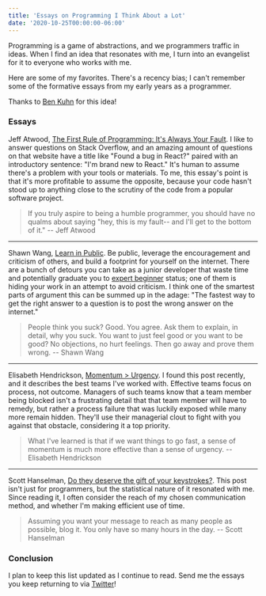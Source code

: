 ```yaml
---
title: 'Essays on Programming I Think About a Lot'
date: '2020-10-25T00:00:00-06:00'
---
```


Programming is a game of abstractions, and we programmers traffic in ideas.
When I find an idea that resonates with me, I turn into an evangelist for it to
everyone who works with me.

Here are some of my favorites. There's a recency bias; I can't remember some of
the formative essays from my early years as a programmer. 

Thanks to [Ben Kuhn](https://www.benkuhn.net/progessays/) for this idea!

### Essays

Jeff Atwood, [The First Rule of Programming: It's Always Your Fault][atwood]. I
like to answer questions on Stack Overflow, and an amazing amount of questions
on that website have a title like "Found a bug in React?" paired with an
introductory sentence: "I'm brand new to React." It's human to assume there's a
problem with your tools or materials. To me, this essay's point is that it's
more profitable to assume the opposite, because your code hasn't stood up to
anything close to the scrutiny of the code from a popular software project.

> If you truly aspire to being a humble programmer, you should have no qualms
about saying "hey, this is my fault-- and I'll get to the bottom of it."
-- Jeff Atwood

---

Shawn Wang, [Learn in Public][lip]. Be public, leverage the encouragement and
criticism of others, and build a footprint for yourself on the internet. There
are a bunch of detours you can take as a junior developer that waste time and
potentially graduate you to [expert beginner][expert-beginner] status; one of
them is hiding your work in an attempt to avoid criticism. I think one of the
smartest parts of argument this can be summed up in the adage: "The fastest way
to get the right answer to a question is to post the wrong answer on the
internet."

> People think you suck? Good. You agree. Ask them to explain, in detail, why
you suck. You want to just feel good or you want to be good? No objections, no
hurt feelings. Then go away and prove them wrong.
-- Shawn Wang

---

Elisabeth Hendrickson, [Momentum >
Urgency](https://testobsessed.com/2020/02/momentum-urgency/). I found this post
recently, and it describes the best teams I've worked with. Effective teams
focus on process, not outcome. Managers of such teams know that a team member
being blocked isn't a frustrating detail that that team member will have to
remedy, but rather a process failure that was luckily exposed while many more
remain hidden. They'll use their managerial clout to fight with you against
that obstacle, considering it a top priority.

> What I've learned is that if we want things to go fast, a sense of momentum
is much more effective than a sense of urgency.
-- Elisabeth Hendrickson

---

Scott Hanselman, [Do they deserve the gift of your
keystrokes?](https://www.hanselman.com/blog/do-they-deserve-the-gift-of-your-keystrokes).
This post isn't just for programmers, but the statistical nature of it
resonated with me. Since reading it, I often consider the reach of my chosen
communication method, and whether I'm making efficient use of time.

> Assuming you want your message to reach as many people as possible, blog it. You only have so many hours in the day.
-- Scott Hanselman

<!-- TODO -->
<!-- Jason Fried, [Give it five minutes](https://signalvnoise.com/posts/3124-give-it-five-minutes). -->
<!-- [XY Problem](http://xyproblem.info/). -->
<!-- Joel Spolsky, [The Iceberg Secret, revealed](https://www.joelonsoftware.com/2002/02/13/the-iceberg-secret-revealed/). -->
<!-- Zed Shaw, [Advice From An Old Programmer][zed]. -->
<!-- Paul Slaughter, [Conventional comments](https://conventionalcomments.org/). -->
<!-- Tim Pope, [A Note About Git Commit Messages](https://tbaggery.com/2008/04/19/a-note-about-git-commit-messages.html). -->
<!-- Shawn Wang, [Pick up what they put down](https://www.swyx.io/writing/learn-in-public-hack/). -->
<!-- Kent C. Dodds, [AHA Programming](https://kentcdodds.com/blog/aha-programming). -->

### Conclusion

I plan to keep this list updated as I continue to read. Send me the essays you
keep returning to via [Twitter][twitter]!

[atwood]: https://blog.codinghorror.com/the-first-rule-of-programming-its-always-your-fault/
[expert-beginner]: https://daedtech.com/how-developers-stop-learning-rise-of-the-expert-beginner/
[lip]: https://www.swyx.io/writing/learn-in-public/
[twitter]: https://twitter.com/jwworth
[zed]: https://www.nagekar.com/2018/06/advice-from-an-old-programmer-zed-shaw.html
